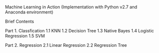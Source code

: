 Machine Learning in Action
(Implementation with Python v2.7 and Anaconda environment)

Brief Contents

Part 1. Classfication
1.1	KNN
1.2	Decision Tree
1.3 Native Bayes
1.4 Logistic Regression
1.5 SVM

Part 2. Regression
2.1 Linear Regression
2.2 Regression Tree
